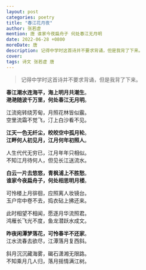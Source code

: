 ```yaml
---
layout: post
categories: poetry
title: "春江花月夜"
author: 张若虚
mention: 唐 谁家今夜扁舟子 何处春江无月明
date: 2022-06-28 +0800
moreDate: 唐
description: 记得中学时这首诗并不要求背诵，但是我背了下来。
cover: 
tags: 诗文 张若虚 唐
---
```


> 记得中学时这首诗并不要求背诵，但是我背了下来。

**春江潮水连海平，海上明月共潮生**。  
**滟滟随波千万里，何处春江无月明**。

江流宛转绕芳甸，月照花林皆似霰。  
空里流霜不觉飞，汀上白沙看不见。

**江天一色无纤尘，皎皎空中孤月轮**。  
**江畔何人初见月，江月何年初照人**。

人生代代无穷已，江月年年只相似。  
不知江月待何人，但见长江送流水。

**白云一片去悠悠，青枫浦上不胜愁**。  
**谁家今夜扁舟子，何处相思明月楼**。

可怜楼上月徘徊，应照离人妆镜台。  
玉户帘中卷不去，捣衣砧上拂还来。

此时相望不相闻，愿逐月华流照君。  
鸿雁长飞光不度，鱼龙潜跃水成文。

**昨夜闲潭梦落花，可怜春半不还家**。  
江水流春去欲尽，江潭落月复西斜。

斜月沉沉藏海雾，碣石潇湘无限路。  
不知乘月几人归，落月摇情满江树。